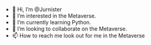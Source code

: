 - 👋 Hi, I’m @Jurnister
- 👀 I’m interested in the Metaverse.
- 🌱 I’m currently learning Python.
- 💞️ I’m looking to collaborate on the Metaverse.
- 📫 How to reach me look out for me in the Metaverse

<!---
Jurnister/Jurnister is a ✨ special ✨ repository because its `README.md` (this file) appears on your GitHub profile.
You can click the Preview link to take a look at your changes.
--->
